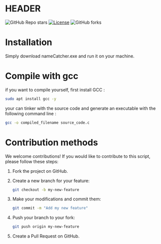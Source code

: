# HEADER
![GitHub Repo stars](https://img.shields.io/github/stars/JKW301/projet_opensource)
[![License](https://img.shields.io/badge/license-MIT-blue.svg)](LICENSE)
![GitHub forks](https://img.shields.io/github/forks/JKW301/projet_opensource)

# Installation
Simply download nameCatcher.exe and run it on your machine. 

# Compile with gcc

if you want to compile yourself, first install GCC :

```bash
sudo apt install gcc -y
```

your can tinker with the source code and generate an executable with the following command line : 

```bash
gcc -o compiled_filename source_code.c
```


# Contribution methods

We welcome contributions! If you would like to contribute to this script, please follow these steps:

1. Fork the project on GitHub.
2. Create a new branch for your feature:

    ```bash
    git checkout -b my-new-feature
    ```

3. Make your modifications and commit them:

    ```bash
    git commit -m "Add my new feature"
    ```

4. Push your branch to your fork:

    ```bash
    git push origin my-new-feature
    ```

5. Create a Pull Request on GitHub.
